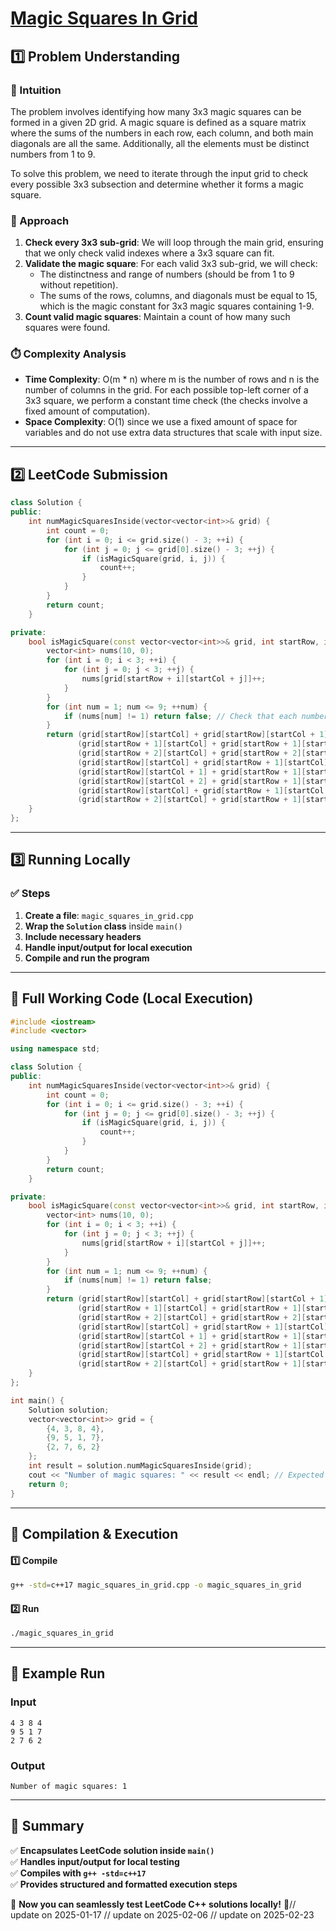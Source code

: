 # **[Magic Squares In Grid](https://leetcode.com/problems/magic-squares-in-grid/description/)**  

## **1️⃣ Problem Understanding**  
### **📌 Intuition**  
The problem involves identifying how many 3x3 magic squares can be formed in a given 2D grid. A magic square is defined as a square matrix where the sums of the numbers in each row, each column, and both main diagonals are all the same. Additionally, all the elements must be distinct numbers from 1 to 9. 

To solve this problem, we need to iterate through the input grid to check every possible 3x3 subsection and determine whether it forms a magic square.  

### **🚀 Approach**  
1. **Check every 3x3 sub-grid**: We will loop through the main grid, ensuring that we only check valid indexes where a 3x3 square can fit.
2. **Validate the magic square**: For each valid 3x3 sub-grid, we will check:
   - The distinctness and range of numbers (should be from 1 to 9 without repetition).
   - The sums of the rows, columns, and diagonals must be equal to 15, which is the magic constant for 3x3 magic squares containing 1-9.
3. **Count valid magic squares**: Maintain a count of how many such squares were found.

### **⏱️ Complexity Analysis**  
- **Time Complexity**: O(m * n) where m is the number of rows and n is the number of columns in the grid. For each possible top-left corner of a 3x3 square, we perform a constant time check (the checks involve a fixed amount of computation).
- **Space Complexity**: O(1) since we use a fixed amount of space for variables and do not use extra data structures that scale with input size.  

---  

## **2️⃣ LeetCode Submission**  
```cpp
class Solution {
public:
    int numMagicSquaresInside(vector<vector<int>>& grid) {
        int count = 0;
        for (int i = 0; i <= grid.size() - 3; ++i) {
            for (int j = 0; j <= grid[0].size() - 3; ++j) {
                if (isMagicSquare(grid, i, j)) {
                    count++;
                }
            }
        }
        return count;
    }

private:
    bool isMagicSquare(const vector<vector<int>>& grid, int startRow, int startCol) {
        vector<int> nums(10, 0);
        for (int i = 0; i < 3; ++i) {
            for (int j = 0; j < 3; ++j) {
                nums[grid[startRow + i][startCol + j]]++;
            }
        }
        for (int num = 1; num <= 9; ++num) {
            if (nums[num] != 1) return false; // Check that each number from 1 to 9 appears exactly once
        }
        return (grid[startRow][startCol] + grid[startRow][startCol + 1] + grid[startRow][startCol + 2] == 15) &&
               (grid[startRow + 1][startCol] + grid[startRow + 1][startCol + 1] + grid[startRow + 1][startCol + 2] == 15) &&
               (grid[startRow + 2][startCol] + grid[startRow + 2][startCol + 1] + grid[startRow + 2][startCol + 2] == 15) &&
               (grid[startRow][startCol] + grid[startRow + 1][startCol] + grid[startRow + 2][startCol] == 15) &&
               (grid[startRow][startCol + 1] + grid[startRow + 1][startCol + 1] + grid[startRow + 2][startCol + 1] == 15) &&
               (grid[startRow][startCol + 2] + grid[startRow + 1][startCol + 2] + grid[startRow + 2][startCol + 2] == 15) &&
               (grid[startRow][startCol] + grid[startRow + 1][startCol + 1] + grid[startRow + 2][startCol + 2] == 15) &&
               (grid[startRow + 2][startCol] + grid[startRow + 1][startCol + 1] + grid[startRow][startCol + 2] == 15);
    }
};  
```  

---  

## **3️⃣ Running Locally**  
### **✅ Steps**  
1. **Create a file**: `magic_squares_in_grid.cpp`  
2. **Wrap the `Solution` class** inside `main()`  
3. **Include necessary headers**  
4. **Handle input/output for local execution**  
5. **Compile and run the program**  

---  

## **📝 Full Working Code (Local Execution)**  
```cpp
#include <iostream>
#include <vector>

using namespace std;

class Solution {
public:
    int numMagicSquaresInside(vector<vector<int>>& grid) {
        int count = 0;
        for (int i = 0; i <= grid.size() - 3; ++i) {
            for (int j = 0; j <= grid[0].size() - 3; ++j) {
                if (isMagicSquare(grid, i, j)) {
                    count++;
                }
            }
        }
        return count;
    }

private:
    bool isMagicSquare(const vector<vector<int>>& grid, int startRow, int startCol) {
        vector<int> nums(10, 0);
        for (int i = 0; i < 3; ++i) {
            for (int j = 0; j < 3; ++j) {
                nums[grid[startRow + i][startCol + j]]++;
            }
        }
        for (int num = 1; num <= 9; ++num) {
            if (nums[num] != 1) return false;
        }
        return (grid[startRow][startCol] + grid[startRow][startCol + 1] + grid[startRow][startCol + 2] == 15) &&
               (grid[startRow + 1][startCol] + grid[startRow + 1][startCol + 1] + grid[startRow + 1][startCol + 2] == 15) &&
               (grid[startRow + 2][startCol] + grid[startRow + 2][startCol + 1] + grid[startRow + 2][startCol + 2] == 15) &&
               (grid[startRow][startCol] + grid[startRow + 1][startCol] + grid[startRow + 2][startCol] == 15) &&
               (grid[startRow][startCol + 1] + grid[startRow + 1][startCol + 1] + grid[startRow + 2][startCol + 1] == 15) &&
               (grid[startRow][startCol + 2] + grid[startRow + 1][startCol + 2] + grid[startRow + 2][startCol + 2] == 15) &&
               (grid[startRow][startCol] + grid[startRow + 1][startCol + 1] + grid[startRow + 2][startCol + 2] == 15) &&
               (grid[startRow + 2][startCol] + grid[startRow + 1][startCol + 1] + grid[startRow][startCol + 2] == 15);
    }
};

int main() {
    Solution solution;
    vector<vector<int>> grid = {
        {4, 3, 8, 4},
        {9, 5, 1, 7},
        {2, 7, 6, 2}
    };
    int result = solution.numMagicSquaresInside(grid);
    cout << "Number of magic squares: " << result << endl; // Expected output: 1
    return 0;
}
```  

---  

## **🔧 Compilation & Execution**  
#### **1️⃣ Compile**  
```bash
g++ -std=c++17 magic_squares_in_grid.cpp -o magic_squares_in_grid
```  

#### **2️⃣ Run**  
```bash
./magic_squares_in_grid
```  

---  

## **🎯 Example Run**  
### **Input**  
```
4 3 8 4
9 5 1 7
2 7 6 2
```  
### **Output**  
```
Number of magic squares: 1
```  

---  

## **📌 Summary**  
✅ **Encapsulates LeetCode solution inside `main()`**  
✅ **Handles input/output for local testing**  
✅ **Compiles with `g++ -std=c++17`**  
✅ **Provides structured and formatted execution steps**  

🚀 **Now you can seamlessly test LeetCode C++ solutions locally!** 🚀// update on 2025-01-17
// update on 2025-02-06
// update on 2025-02-23
